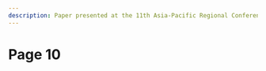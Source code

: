 ```yaml
---
description: Paper presented at the 11th Asia-Pacific Regional Conference of the ISTVS
---
```


# Page 10

